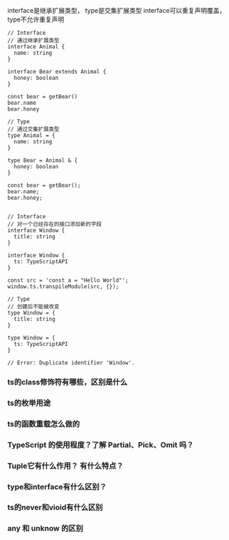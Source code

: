 interface是继承扩展类型， type是交集扩展类型
interface可以重复声明覆盖， type不允许重复声明

```
// Interface
// 通过继承扩展类型
interface Animal {
  name: string
}

interface Bear extends Animal {
  honey: boolean
}

const bear = getBear() 
bear.name
bear.honey
        
// Type
// 通过交集扩展类型
type Animal = {
  name: string
}

type Bear = Animal & { 
  honey: boolean 
}

const bear = getBear();
bear.name;
bear.honey;

```

```

// Interface
// 对一个已经存在的接口添加新的字段
interface Window {
  title: string
}

interface Window {
  ts: TypeScriptAPI
}

const src = 'const a = "Hello World"';
window.ts.transpileModule(src, {});
        
// Type
// 创建后不能被改变
type Window = {
  title: string
}

type Window = {
  ts: TypeScriptAPI
}

// Error: Duplicate identifier 'Window'.
```

### ts的class修饰符有哪些，区别是什么

### ts的枚举用途


### ts的函数重载怎么做的

### TypeScript 的使用程度？了解 Partial、Pick、Omit 吗？

### Tuple它有什么作用？ 有什么特点？

### type和interface有什么区别？

### ts的never和vioid有什么区别

### any 和 unknow 的区别